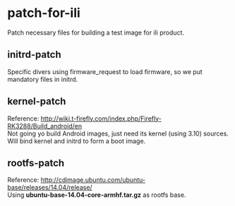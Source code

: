# patch-for-ili  
Patch necessary files for building a test image for ili product.  
  
## initrd-patch  
  
  Specific divers using firmware_request to load firmware, so we put mandatory files in initrd.  
  
## kernel-patch  
  
  Reference: <http://wiki.t-firefly.com/index.php/Firefly-RK3288/Build_android/en>  
  Not going yo build Android images, just need its kernel (using 3.10) sources.  
  Will bind kernel and initrd to form a boot image.  
  
## rootfs-patch  
  
  Reference: <http://cdimage.ubuntu.com/ubuntu-base/releases/14.04/release/>  
  Using **ubuntu-base-14.04-core-armhf.tar.gz** as rootfs base.  
